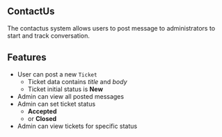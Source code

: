 ## ContactUs

The contactus system allows users to post message to administrators to start and track conversation.

## Features

- User can post a new `Ticket`
  - Ticket data contains *title* and *body*
  - Ticket initial status is **New**
- Admin can view all posted messages
- Admin can set ticket status
  - **Accepted**
  - or **Closed**
- Admin can view tickets for specific status
